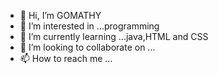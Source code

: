 - 👋 Hi, I’m GOMATHY
- 👀 I’m interested in ...programming
- 🌱 I’m currently learning ...java,HTML and CSS
- 💞️ I’m looking to collaborate on ...
- 📫 How to reach me ...

<!---
Gomathy27/Gomathy27 is a ✨ special ✨ repository because its `README.md` (this file) appears on your GitHub profile.
You can click the Preview link to take a look at your changes.
--->
